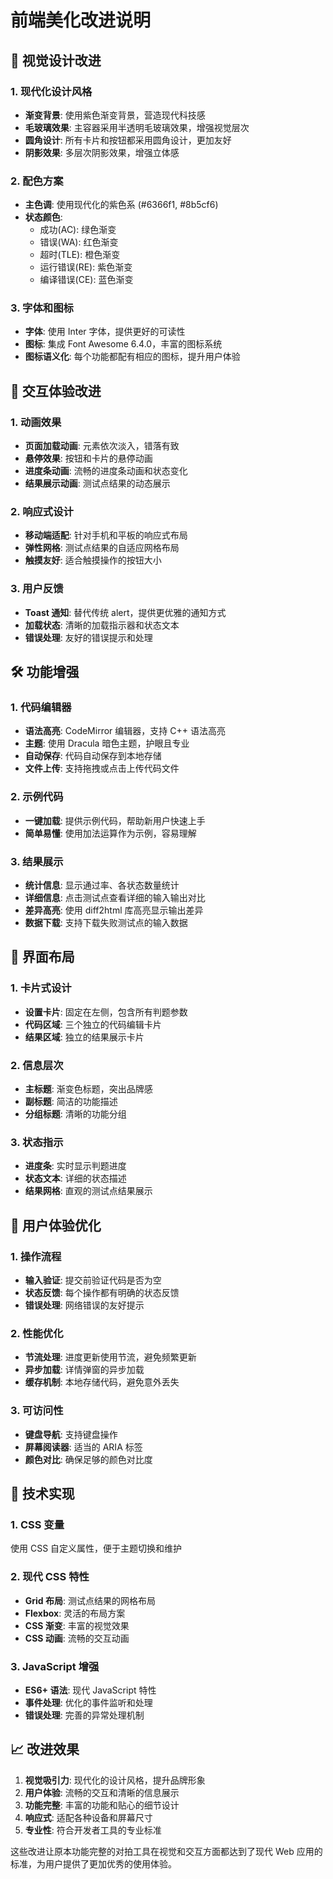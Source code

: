 # 前端美化改进说明

## 🎨 视觉设计改进

### 1. 现代化设计风格
- **渐变背景**: 使用紫色渐变背景，营造现代科技感
- **毛玻璃效果**: 主容器采用半透明毛玻璃效果，增强视觉层次
- **圆角设计**: 所有卡片和按钮都采用圆角设计，更加友好
- **阴影效果**: 多层次阴影效果，增强立体感

### 2. 配色方案
- **主色调**: 使用现代化的紫色系 (#6366f1, #8b5cf6)
- **状态颜色**: 
  - 成功(AC): 绿色渐变
  - 错误(WA): 红色渐变  
  - 超时(TLE): 橙色渐变
  - 运行错误(RE): 紫色渐变
  - 编译错误(CE): 蓝色渐变

### 3. 字体和图标
- **字体**: 使用 Inter 字体，提供更好的可读性
- **图标**: 集成 Font Awesome 6.4.0，丰富的图标系统
- **图标语义化**: 每个功能都配有相应的图标，提升用户体验

## 🚀 交互体验改进

### 1. 动画效果
- **页面加载动画**: 元素依次淡入，错落有致
- **悬停效果**: 按钮和卡片的悬停动画
- **进度条动画**: 流畅的进度条动画和状态变化
- **结果展示动画**: 测试点结果的动态展示

### 2. 响应式设计
- **移动端适配**: 针对手机和平板的响应式布局
- **弹性网格**: 测试点结果的自适应网格布局
- **触摸友好**: 适合触摸操作的按钮大小

### 3. 用户反馈
- **Toast 通知**: 替代传统 alert，提供更优雅的通知方式
- **加载状态**: 清晰的加载指示器和状态文本
- **错误处理**: 友好的错误提示和处理

## 🛠️ 功能增强

### 1. 代码编辑器
- **语法高亮**: CodeMirror 编辑器，支持 C++ 语法高亮
- **主题**: 使用 Dracula 暗色主题，护眼且专业
- **自动保存**: 代码自动保存到本地存储
- **文件上传**: 支持拖拽或点击上传代码文件

### 2. 示例代码
- **一键加载**: 提供示例代码，帮助新用户快速上手
- **简单易懂**: 使用加法运算作为示例，容易理解

### 3. 结果展示
- **统计信息**: 显示通过率、各状态数量统计
- **详细信息**: 点击测试点查看详细的输入输出对比
- **差异高亮**: 使用 diff2html 库高亮显示输出差异
- **数据下载**: 支持下载失败测试点的输入数据

## 📱 界面布局

### 1. 卡片式设计
- **设置卡片**: 固定在左侧，包含所有判题参数
- **代码区域**: 三个独立的代码编辑卡片
- **结果区域**: 独立的结果展示卡片

### 2. 信息层次
- **主标题**: 渐变色标题，突出品牌感
- **副标题**: 简洁的功能描述
- **分组标题**: 清晰的功能分组

### 3. 状态指示
- **进度条**: 实时显示判题进度
- **状态文本**: 详细的状态描述
- **结果网格**: 直观的测试点结果展示

## 🎯 用户体验优化

### 1. 操作流程
- **输入验证**: 提交前验证代码是否为空
- **状态反馈**: 每个操作都有明确的状态反馈
- **错误处理**: 网络错误的友好提示

### 2. 性能优化
- **节流处理**: 进度更新使用节流，避免频繁更新
- **异步加载**: 详情弹窗的异步加载
- **缓存机制**: 本地存储代码，避免意外丢失

### 3. 可访问性
- **键盘导航**: 支持键盘操作
- **屏幕阅读器**: 适当的 ARIA 标签
- **颜色对比**: 确保足够的颜色对比度

## 🔧 技术实现

### 1. CSS 变量
使用 CSS 自定义属性，便于主题切换和维护

### 2. 现代 CSS 特性
- **Grid 布局**: 测试点结果的网格布局
- **Flexbox**: 灵活的布局方案
- **CSS 渐变**: 丰富的视觉效果
- **CSS 动画**: 流畅的交互动画

### 3. JavaScript 增强
- **ES6+ 语法**: 现代 JavaScript 特性
- **事件处理**: 优化的事件监听和处理
- **错误处理**: 完善的异常处理机制

## 📈 改进效果

1. **视觉吸引力**: 现代化的设计风格，提升品牌形象
2. **用户体验**: 流畅的交互和清晰的信息展示
3. **功能完整**: 丰富的功能和贴心的细节设计
4. **响应式**: 适配各种设备和屏幕尺寸
5. **专业性**: 符合开发者工具的专业标准

这些改进让原本功能完整的对拍工具在视觉和交互方面都达到了现代 Web 应用的标准，为用户提供了更加优秀的使用体验。